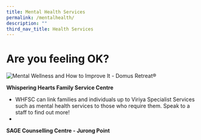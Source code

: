 ```yaml
---
title: Mental Health Services
permalink: /mentalhealth/
description: ""
third_nav_title: Health Services
---
```

# Are you feeling OK?

![Mental Wellness and How to Improve It - Domus Retreat®](https://domusretreat.com/wp-content/uploads/mental-wellness.png)

**Whispering Hearts Family Service Centre**
* WHFSC can link families and individuals up to Viriya Specialist Services such as mental health services to those who require them. Speak to a staff to find out more!
* 

**SAGE Counselling Centre - Jurong Point**
